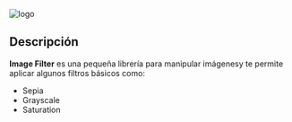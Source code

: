 ![logo](../demo/images/logo.png)
## Descripción
**Image Filter** es una pequeña librería para manipular imágenesy te permite aplicar algunos filtros básicos como: 
- Sepia 
- Grayscale
- Saturation
